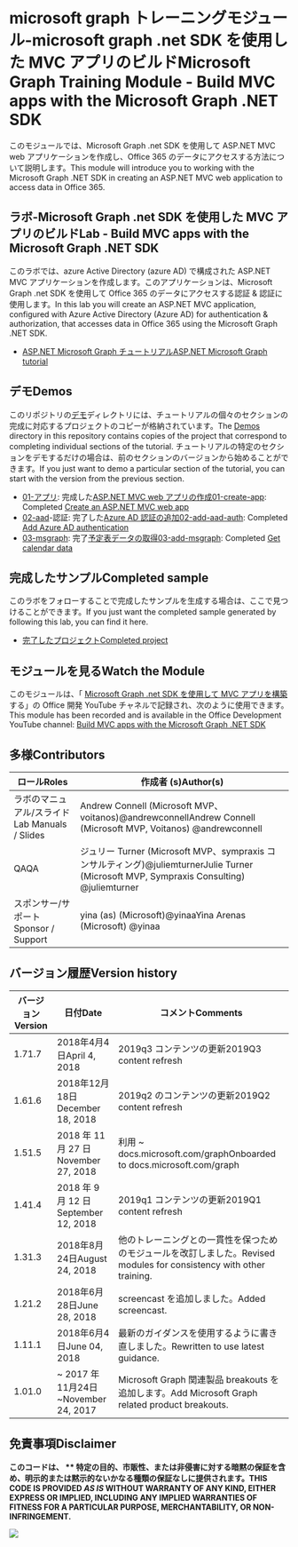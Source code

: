 # <a name="microsoft-graph-training-module---build-mvc-apps-with-the-microsoft-graph-net-sdk"></a><span data-ttu-id="21ea4-101">microsoft graph トレーニングモジュール-microsoft graph .net SDK を使用した MVC アプリのビルド</span><span class="sxs-lookup"><span data-stu-id="21ea4-101">Microsoft Graph Training Module - Build MVC apps with the Microsoft Graph .NET SDK</span></span>

<span data-ttu-id="21ea4-102">このモジュールでは、Microsoft Graph .net SDK を使用して ASP.NET MVC web アプリケーションを作成し、Office 365 のデータにアクセスする方法について説明します。</span><span class="sxs-lookup"><span data-stu-id="21ea4-102">This module will introduce you to working with the Microsoft Graph .NET SDK in creating an ASP.NET MVC web application to access data in Office 365.</span></span>

## <a name="lab---build-mvc-apps-with-the-microsoft-graph-net-sdk"></a><span data-ttu-id="21ea4-103">ラボ-Microsoft Graph .net SDK を使用した MVC アプリのビルド</span><span class="sxs-lookup"><span data-stu-id="21ea4-103">Lab - Build MVC apps with the Microsoft Graph .NET SDK</span></span>

<span data-ttu-id="21ea4-104">このラボでは、azure Active Directory (azure AD) で構成された ASP.NET MVC アプリケーションを作成します。このアプリケーションは、Microsoft Graph .net SDK を使用して Office 365 のデータにアクセスする認証 & 認証に使用します。</span><span class="sxs-lookup"><span data-stu-id="21ea4-104">In this lab you will create an ASP.NET MVC application, configured with Azure Active Directory (Azure AD) for authentication & authorization, that accesses data in Office 365 using the Microsoft Graph .NET SDK.</span></span>

- [<span data-ttu-id="21ea4-105">ASP.NET Microsoft Graph チュートリアル</span><span class="sxs-lookup"><span data-stu-id="21ea4-105">ASP.NET Microsoft Graph tutorial</span></span>](https://docs.microsoft.com/graph/training/aspnet-tutorial)

## <a name="demos"></a><span data-ttu-id="21ea4-106">デモ</span><span class="sxs-lookup"><span data-stu-id="21ea4-106">Demos</span></span>

<span data-ttu-id="21ea4-107">このリポジトリの[デモ](./Demos)ディレクトリには、チュートリアルの個々のセクションの完成に対応するプロジェクトのコピーが格納されています。</span><span class="sxs-lookup"><span data-stu-id="21ea4-107">The [Demos](./Demos) directory in this repository contains copies of the project that correspond to completing individual sections of the tutorial.</span></span> <span data-ttu-id="21ea4-108">チュートリアルの特定のセクションをデモするだけの場合は、前のセクションのバージョンから始めることができます。</span><span class="sxs-lookup"><span data-stu-id="21ea4-108">If you just want to demo a particular section of the tutorial, you can start with the version from the previous section.</span></span>

- <span data-ttu-id="21ea4-109">[01-アプリ](Demos/01-create-app): 完成した[ASP.NET MVC web アプリの作成](https://docs.microsoft.com/graph/training/aspnet-tutorial?tutorial-step=1)</span><span class="sxs-lookup"><span data-stu-id="21ea4-109">[01-create-app](Demos/01-create-app): Completed [Create an ASP.NET MVC web app](https://docs.microsoft.com/graph/training/aspnet-tutorial?tutorial-step=1)</span></span>
- <span data-ttu-id="21ea4-110">[02-aad](Demos/02-add-aad-auth)-認証: 完了した[Azure AD 認証の追加](https://docs.microsoft.com/graph/training/aspnet-tutorial?tutorial-step=3)</span><span class="sxs-lookup"><span data-stu-id="21ea4-110">[02-add-aad-auth](Demos/02-add-aad-auth): Completed [Add Azure AD authentication](https://docs.microsoft.com/graph/training/aspnet-tutorial?tutorial-step=3)</span></span>
- <span data-ttu-id="21ea4-111">[03-msgraph](Demos/03-add-msgraph): 完了[予定表データの取得](https://docs.microsoft.com/graph/training/aspnet-tutorial?tutorial-step=4)</span><span class="sxs-lookup"><span data-stu-id="21ea4-111">[03-add-msgraph](Demos/03-add-msgraph): Completed [Get calendar data](https://docs.microsoft.com/graph/training/aspnet-tutorial?tutorial-step=4)</span></span>

## <a name="completed-sample"></a><span data-ttu-id="21ea4-112">完成したサンプル</span><span class="sxs-lookup"><span data-stu-id="21ea4-112">Completed sample</span></span>

<span data-ttu-id="21ea4-113">このラボをフォローすることで完成したサンプルを生成する場合は、ここで見つけることができます。</span><span class="sxs-lookup"><span data-stu-id="21ea4-113">If you just want the completed sample generated by following this lab, you can find it here.</span></span>

- [<span data-ttu-id="21ea4-114">完了したプロジェクト</span><span class="sxs-lookup"><span data-stu-id="21ea4-114">Completed project</span></span>](Demos/03-add-msgraph)

## <a name="watch-the-module"></a><span data-ttu-id="21ea4-115">モジュールを見る</span><span class="sxs-lookup"><span data-stu-id="21ea4-115">Watch the Module</span></span>

<span data-ttu-id="21ea4-116">このモジュールは、「 [Microsoft Graph .net SDK を使用して MVC アプリを構築](https://youtu.be/87_gpuFg1Wo)する」の Office 開発 YouTube チャネルで記録され、次のように使用できます。</span><span class="sxs-lookup"><span data-stu-id="21ea4-116">This module has been recorded and is available in the Office Development YouTube channel: [Build MVC apps with the Microsoft Graph .NET SDK](https://youtu.be/87_gpuFg1Wo)</span></span>

## <a name="contributors"></a><span data-ttu-id="21ea4-117">多様</span><span class="sxs-lookup"><span data-stu-id="21ea4-117">Contributors</span></span>

|        <span data-ttu-id="21ea4-118">ロール</span><span class="sxs-lookup"><span data-stu-id="21ea4-118">Roles</span></span>         |                            <span data-ttu-id="21ea4-119">作成者 (s)</span><span class="sxs-lookup"><span data-stu-id="21ea4-119">Author(s)</span></span>                             |
| -------------------- | ---------------------------------------------------------------- |
| <span data-ttu-id="21ea4-120">ラボのマニュアル/スライド</span><span class="sxs-lookup"><span data-stu-id="21ea4-120">Lab Manuals / Slides</span></span> | <span data-ttu-id="21ea4-121">Andrew Connell (Microsoft MVP、voitanos)@andrewconnell</span><span class="sxs-lookup"><span data-stu-id="21ea4-121">Andrew Connell (Microsoft MVP, Voitanos) @andrewconnell</span></span>          |
| <span data-ttu-id="21ea4-122">QA</span><span class="sxs-lookup"><span data-stu-id="21ea4-122">QA</span></span>                   | <span data-ttu-id="21ea4-123">ジュリー Turner (Microsoft MVP、sympraxis コンサルティング)@juliemturner</span><span class="sxs-lookup"><span data-stu-id="21ea4-123">Julie Turner (Microsoft MVP, Sympraxis Consulting) @juliemturner</span></span> |
| <span data-ttu-id="21ea4-124">スポンサー/サポート</span><span class="sxs-lookup"><span data-stu-id="21ea4-124">Sponsor / Support</span></span>    | <span data-ttu-id="21ea4-125">yina (as) (Microsoft)@yinaa</span><span class="sxs-lookup"><span data-stu-id="21ea4-125">Yina Arenas (Microsoft) @yinaa</span></span>                                   |

## <a name="version-history"></a><span data-ttu-id="21ea4-126">バージョン履歴</span><span class="sxs-lookup"><span data-stu-id="21ea4-126">Version history</span></span>

| <span data-ttu-id="21ea4-127">バージョン</span><span class="sxs-lookup"><span data-stu-id="21ea4-127">Version</span></span> |        <span data-ttu-id="21ea4-128">日付</span><span class="sxs-lookup"><span data-stu-id="21ea4-128">Date</span></span>        |                       <span data-ttu-id="21ea4-129">コメント</span><span class="sxs-lookup"><span data-stu-id="21ea4-129">Comments</span></span>                       |
| ------- | ------------------ | ---------------------------------------------------- |
| <span data-ttu-id="21ea4-130">1.7</span><span class="sxs-lookup"><span data-stu-id="21ea4-130">1.7</span></span>     | <span data-ttu-id="21ea4-131">2018年4月4日</span><span class="sxs-lookup"><span data-stu-id="21ea4-131">April 4, 2018</span></span>      | <span data-ttu-id="21ea4-132">2019q3 コンテンツの更新</span><span class="sxs-lookup"><span data-stu-id="21ea4-132">2019Q3 content refresh</span></span>                               |
| <span data-ttu-id="21ea4-133">1.6</span><span class="sxs-lookup"><span data-stu-id="21ea4-133">1.6</span></span>     | <span data-ttu-id="21ea4-134">2018年12月18日</span><span class="sxs-lookup"><span data-stu-id="21ea4-134">December 18, 2018</span></span>  | <span data-ttu-id="21ea4-135">2019q2 のコンテンツの更新</span><span class="sxs-lookup"><span data-stu-id="21ea4-135">2019Q2 content refresh</span></span>                               |
| <span data-ttu-id="21ea4-136">1.5</span><span class="sxs-lookup"><span data-stu-id="21ea4-136">1.5</span></span>     | <span data-ttu-id="21ea4-137">2018 年 11 月 27 日</span><span class="sxs-lookup"><span data-stu-id="21ea4-137">November 27, 2018</span></span>  | <span data-ttu-id="21ea4-138">利用 ~ docs.microsoft.com/graph</span><span class="sxs-lookup"><span data-stu-id="21ea4-138">Onboarded to docs.microsoft.com/graph</span></span>                |
| <span data-ttu-id="21ea4-139">1.4</span><span class="sxs-lookup"><span data-stu-id="21ea4-139">1.4</span></span>     | <span data-ttu-id="21ea4-140">2018 年 9 月 12 日</span><span class="sxs-lookup"><span data-stu-id="21ea4-140">September 12, 2018</span></span> | <span data-ttu-id="21ea4-141">2019q1 コンテンツの更新</span><span class="sxs-lookup"><span data-stu-id="21ea4-141">2019Q1 content refresh</span></span>                               |
| <span data-ttu-id="21ea4-142">1.3</span><span class="sxs-lookup"><span data-stu-id="21ea4-142">1.3</span></span>     | <span data-ttu-id="21ea4-143">2018年8月24日</span><span class="sxs-lookup"><span data-stu-id="21ea4-143">August 24, 2018</span></span>    | <span data-ttu-id="21ea4-144">他のトレーニングとの一貫性を保つためのモジュールを改訂しました。</span><span class="sxs-lookup"><span data-stu-id="21ea4-144">Revised modules for consistency with other training.</span></span> |
| <span data-ttu-id="21ea4-145">1.2</span><span class="sxs-lookup"><span data-stu-id="21ea4-145">1.2</span></span>     | <span data-ttu-id="21ea4-146">2018年6月28日</span><span class="sxs-lookup"><span data-stu-id="21ea4-146">June 28, 2018</span></span>      | <span data-ttu-id="21ea4-147">screencast を追加しました。</span><span class="sxs-lookup"><span data-stu-id="21ea4-147">Added screencast.</span></span>                                    |
| <span data-ttu-id="21ea4-148">1.1</span><span class="sxs-lookup"><span data-stu-id="21ea4-148">1.1</span></span>     | <span data-ttu-id="21ea4-149">2018年6月4日</span><span class="sxs-lookup"><span data-stu-id="21ea4-149">June 04, 2018</span></span>      | <span data-ttu-id="21ea4-150">最新のガイダンスを使用するように書き直しました。</span><span class="sxs-lookup"><span data-stu-id="21ea4-150">Rewritten to use latest guidance.</span></span>                    |
| <span data-ttu-id="21ea4-151">1.0</span><span class="sxs-lookup"><span data-stu-id="21ea4-151">1.0</span></span>     | <span data-ttu-id="21ea4-152">~ 2017 年11月24日</span><span class="sxs-lookup"><span data-stu-id="21ea4-152">~November 24, 2017</span></span> | <span data-ttu-id="21ea4-153">Microsoft Graph 関連製品 breakouts を追加します。</span><span class="sxs-lookup"><span data-stu-id="21ea4-153">Add Microsoft Graph related product breakouts.</span></span>       |

## <a name="disclaimer"></a><span data-ttu-id="21ea4-154">免責事項</span><span class="sxs-lookup"><span data-stu-id="21ea4-154">Disclaimer</span></span>

**<span data-ttu-id="21ea4-155">このコードは、 \*\* 特定の目的、市販性、または非侵害に対する暗黙の保証を含め、明示的または黙示的ないかなる種類の保証なしに提供されます。</span><span class="sxs-lookup"><span data-stu-id="21ea4-155">THIS CODE IS PROVIDED *AS IS* WITHOUT WARRANTY OF ANY KIND, EITHER EXPRESS OR IMPLIED, INCLUDING ANY IMPLIED WARRANTIES OF FITNESS FOR A PARTICULAR PURPOSE, MERCHANTABILITY, OR NON-INFRINGEMENT.</span></span>**

<img src="https://telemetry.sharepointpnp.com/msgraph-training-aspnetmvcapp" />